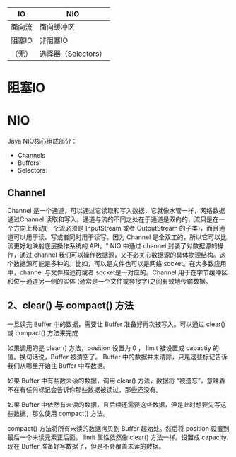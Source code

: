 | IO     | NIO                 |
| ------ | ------------------- |
| 面向流 | 面向缓冲区          |
| 阻塞IO | 非阻塞IO            |
| （无） | 选择器（Selectors） | 

# 阻塞IO

# NIO
Java NIO核心组成部分：
- Channels
- Buffers:
- Selectors:

## Channel
Channel 是一个通道，可以通过它读取和写入数据，它就像水管一样，网络数据通过Channel 读取和写入。通道与流的不同之处在于通道是双向的，流只是在一个方向上移动(一个流必须是 InputStream 或者 OutputStream 的子类)，而且通道可以用于读、写或者同时用于读写。因为 Channel 是全双工的，所以它可以比流更好地映射底层操作系统的 API。“
NIO 中通过 channel 封装了对数据源的操作，通过 channel 我们可以操作数据源，又不必关心数据源的具体物理结构。这个数据源可能是多种的。比如，可以是文件也可以是网络 socket。在大多数应用中，channel 与文件描述符或者 socket是一对应的。Channel 用于在字节缓冲区和位于通道另一侧的实体 (通常是一个文件或套接字)之间有效地传输数据。


## 2、clear() 与 compact() 方法

一旦读完 Buffer 中的数据，需要让 Buffer 准备好再次被写入。可以通过 clear() 或 compact() 方法来完成

如果调用的是 clear () 方法，position 设置为 0 ， limit 被设置成 capactiy 的值。换句话说，Buffer 被清空了。 Buffer 中的数据并未清除，只是这些标记告诉我们从哪里开始往 Buffer 中写数据。

如果 Buffer 中有些数未读的数据，调用 clear() 方法，数据将 “被遗忘”，意味着不在有任何标记会告诉你那些数据被读过，那些还没有。

如果 Buffer 中依然有未读的数据，且后续还需要这些数据，但是此时想要先写这些数据，那么使用 compact() 方法。

compact() 方法将所有未读的数据拷贝到 Buffer 起始处。然后将 position 设置到最后一个未读元素正后面。 limit 属性依然像 clear() 方法一样。设置成 capacity. 现在 Buffer 准备好写数据了，但是不会覆盖未读的数据。